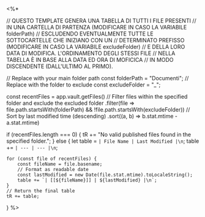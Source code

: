 <%*

// QUESTO TEMPLATE GENERA UNA TABELLA DI TUTTI I FILE PRESENTI
// IN UNA CARTELLA DI PARTENZA (MODIFICARE IN CASO LA VARIABILE folderPath)
// ESCLUDENDO EVENTUALMENTE TUTTE LE SOTTOCARTELLE CHE INIZIANO CON UN
// DETERMINATO PREFISSO (MODIFICARE IN CASO LA VARIABILE excludeFolder)
// E DELLA LORO DATA DI MODIFICA. L'ORDINAMENTO DEGLI STESSI FILE
// NELLA TABELLA È IN BASE ALLA DATA ED ORA DI MOFICICA
// IN MODO DISCENDENTE (DALL'ULTIMO AL PRIMO).



// Replace with your main folder path
const folderPath = "Documenti";
// Replace with the folder to exclude
const excludeFolder = "_";

const recentFiles = app.vault.getFiles()
    // Filter files within the specified folder and exclude the excluded folder
    .filter(file => file.path.startsWith(folderPath) && !file.path.startsWith(excludeFolder))
    // Sort by last modified time (descending)
    .sort((a, b) => b.stat.mtime - a.stat.mtime)

if (recentFiles.length === 0) {
    tR += "No valid published files found in the specified folder.";
}
else {
    let table = `| File Name | Last Modified |\n`;
    table += `| --- | --- |\n`;

    for (const file of recentFiles) {
        const fileName = file.basename;
        // Format as readable date
        const lastModified = new Date(file.stat.mtime).toLocaleString();
        table += `| [[${fileName}]] | ${lastModified} |\n`;
    }
	// Return the final table
    tR += table;
}
%>